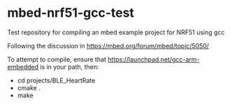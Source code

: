mbed-nrf51-gcc-test
===================

Test repository for compiling an mbed example project for NRF51 using gcc

Following the discussion in https://mbed.org/forum/mbed/topic/5050/

To attempt to compile, ensure that https://launchpad.net/gcc-arm-embedded is in your path, then:
- cd projects/BLE_HeartRate
- cmake .
- make
